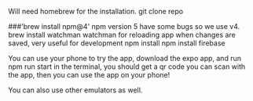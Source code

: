 Will need homebrew for the installation.
git clone repo

###'brew install npm@4' 
npm version 5 have some bugs so we use v4.
brew install watchman
watchman for reloading app when changes are saved, very useful for development
npm install
npm install firebase

You can use your phone to try the app, download the expo app, and run 
npm run start in the terminal, you should get a qr code you can scan with the app, then you can use the app on your phone!

You can also use other emulators as well.
